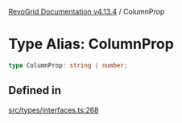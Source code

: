 [RevoGrid Documentation v4.13.4](README.md) / ColumnProp

# Type Alias: ColumnProp

```ts
type ColumnProp: string | number;
```

## Defined in

[src/types/interfaces.ts:268](https://github.com/revolist/revogrid/blob/325e86c31155d90566dec588c08b121b0ae7657a/src/types/interfaces.ts#L268)
